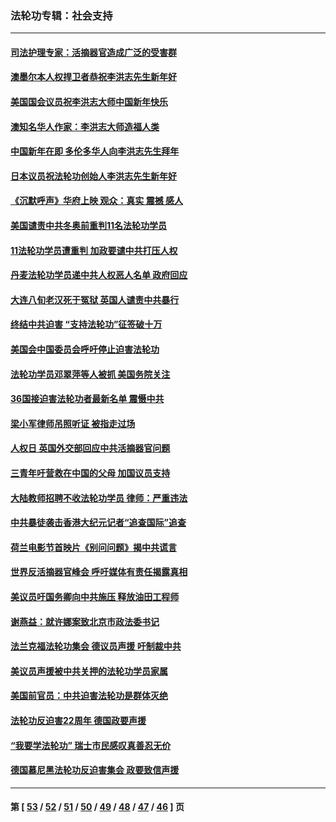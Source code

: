 ### 法轮功专辑：社会支持
---
#### [司法护理专家：活摘器官造成广泛的受害群](../../pages/nf4386/n13570425.md?02230430) 
#### [澳墨尔本人权捍卫者恭祝李洪志先生新年好](../../pages/nf4386/n13556164.md?02230430) 
#### [美国国会议员祝李洪志大师中国新年快乐](../../pages/nf4386/n13554208.md?02230430) 
#### [澳知名华人作家：李洪志大师造福人类](../../pages/nf4386/n13552049.md?02230430) 
#### [中国新年在即 多伦多华人向李洪志先生拜年](../../pages/nf4386/n13531756.md?02230430) 
#### [日本议员祝法轮功创始人李洪志先生新年好](../../pages/nf4386/n13543228.md?02230430) 
#### [《沉默呼声》华府上映 观众：真实 震撼 感人](../../pages/nf4386/n13524739.md?02230430) 
#### [美国谴责中共冬奥前重判11名法轮功学员](../../pages/nf4386/n13521806.md?02230430) 
#### [11法轮功学员遭重判 加政要谴中共打压人权](../../pages/nf4386/n13521294.md?02230430) 
#### [丹麦法轮功学员递中共人权恶人名单 政府回应](../../pages/nf4386/n13497482.md?02230430) 
#### [大连八旬老汉死于冤狱 英国人谴责中共暴行](../../pages/nf4386/n13480118.md?02230430) 
#### [终结中共迫害 “支持法轮功”征签破十万](../../pages/nf4386/n13471084.md?02230430) 
#### [美国会中国委员会呼吁停止迫害法轮功](../../pages/nf4386/n13465411.md?02230430) 
#### [法轮功学员邓翠萍等人被抓 美国务院关注](../../pages/nf4386/n13451524.md?02230430) 
#### [36国接迫害法轮功者最新名单 震慑中共](../../pages/nf4386/n13445909.md?02230430) 
#### [梁小军律师吊照听证 被指走过场](../../pages/nf4386/n13437662.md?02230430) 
#### [人权日 英国外交部回应中共活摘器官问题](../../pages/nf4386/n13430243.md?02230430) 
#### [三青年吁营救在中国的父母 加国议员支持](../../pages/nf4386/n13429744.md?02230430) 
#### [大陆教师招聘不收法轮功学员 律师：严重违法](../../pages/nf4386/n13365839.md?02230430) 
#### [中共暴徒袭击香港大纪元记者“追查国际”追查](../../pages/nf4386/n13343404.md?02230430) 
#### [荷兰电影节首映片《别问问题》揭中共谎言](../../pages/nf4386/n13321179.md?02230430) 
#### [世界反活摘器官峰会 呼吁媒体有责任揭露真相](../../pages/nf4386/n13264475.md?02230430) 
#### [美议员吁国务卿向中共施压 释放油田工程师](../../pages/nf4386/n13233845.md?02230430) 
#### [谢燕益：就许娜案致北京市政法委书记](../../pages/nf4386/n13182701.md?02230430) 
#### [法兰克福法轮功集会 德议员声援 吁制裁中共](../../pages/nf4386/n13175975.md?02230430) 
#### [美议员声援被中共关押的法轮功学员家属](../../pages/nf4386/n13158310.md?02230430) 
#### [美国前官员：中共迫害法轮功是群体灭绝](../../pages/nf4386/n13157750.md?02230430) 
#### [法轮功反迫害22周年 德国政要声援](../../pages/nf4386/n13143632.md?02230430) 
#### [“我要学法轮功” 瑞士市民感叹真善忍无价](../../pages/nf4386/n13129633.md?02230430) 
#### [德国慕尼黑法轮功反迫害集会 政要致信声援](../../pages/nf4386/n13129148.md?02230430) 

---
#### 第 [ [53](./53.md?02230430) / [52](./52.md?02230430) / [51](./51.md?02230430) / [50](./50.md?02230430) / [49](./49.md?02230430) / [48](./48.md?02230430) / [47](./47.md?02230430) / [46](./46.md?02230430) ] 页
